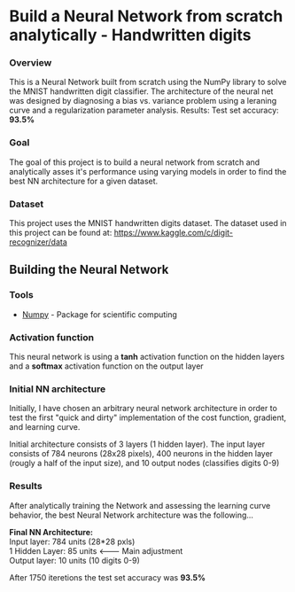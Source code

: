 # Build a Neural Network from scratch analytically - Handwritten digits

### Overview
This is a Neural Network built from scratch using the NumPy library to solve the MNIST handwritten digit classifier. The architecture of the neural net was designed by diagnosing a bias vs. variance problem using a leraning curve and a regularization parameter analysis.
Results: Test set accuracy: **93.5%**

### Goal

The goal of this project is to build a neural network from scratch and analytically asses it's performance using varying models in order to find the best NN architecture for a given dataset. 

### Dataset

This project uses the MNIST handwritten digits dataset. The dataset used in this project can be found at: https://www.kaggle.com/c/digit-recognizer/data


## Building the Neural Network

### Tools

* [Numpy](https://numpy.org/doc/stable/) - Package for scientific computing

### Activation function

This neural network is using a **tanh** activation function on the hidden layers and a **softmax** activation function on the output layer


### Initial NN architecture

Initially, I have chosen an arbitrary neural network architecture in order to test the first "quick and dirty" implementation of the cost function, gradient, and learning curve.

Initial architecture consists of 3 layers (1 hidden layer). The input layer consists of 784 neurons (28x28 pixels), 400 neurons in the hidden layer (rougly a half of the input size), and 10 output nodes (classifies digits 0-9)

### Results

After analytically training the Network and assessing the learning curve behavior, the best Neural Network architecture was the following...

**Final NN Architecture:**  
Input layer: 784 units (28*28 pxls)  
1 Hidden Layer: 85 units <--- Main adjustment  
Output layer: 10 units (10 digits 0-9)

After 1750 iteretions the test set accuracy was **93.5%**